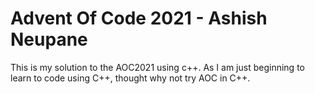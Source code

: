 # Advent Of Code 2021 - Ashish Neupane

This is my solution to the AOC2021 using c++. As I am just beginning to learn to code using C++, thought why not try AOC in C++.
